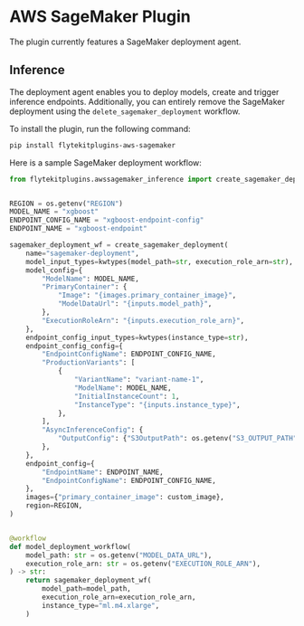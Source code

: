 # AWS SageMaker Plugin

The plugin currently features a SageMaker deployment agent.

## Inference

The deployment agent enables you to deploy models, create and trigger inference endpoints.
Additionally, you can entirely remove the SageMaker deployment using the `delete_sagemaker_deployment` workflow.

To install the plugin, run the following command:

```bash
pip install flytekitplugins-aws-sagemaker
```

Here is a sample SageMaker deployment workflow:

```python
from flytekitplugins.awssagemaker_inference import create_sagemaker_deployment


REGION = os.getenv("REGION")
MODEL_NAME = "xgboost"
ENDPOINT_CONFIG_NAME = "xgboost-endpoint-config"
ENDPOINT_NAME = "xgboost-endpoint"

sagemaker_deployment_wf = create_sagemaker_deployment(
    name="sagemaker-deployment",
    model_input_types=kwtypes(model_path=str, execution_role_arn=str),
    model_config={
        "ModelName": MODEL_NAME,
        "PrimaryContainer": {
            "Image": "{images.primary_container_image}",
            "ModelDataUrl": "{inputs.model_path}",
        },
        "ExecutionRoleArn": "{inputs.execution_role_arn}",
    },
    endpoint_config_input_types=kwtypes(instance_type=str),
    endpoint_config_config={
        "EndpointConfigName": ENDPOINT_CONFIG_NAME,
        "ProductionVariants": [
            {
                "VariantName": "variant-name-1",
                "ModelName": MODEL_NAME,
                "InitialInstanceCount": 1,
                "InstanceType": "{inputs.instance_type}",
            },
        ],
        "AsyncInferenceConfig": {
            "OutputConfig": {"S3OutputPath": os.getenv("S3_OUTPUT_PATH")}
        },
    },
    endpoint_config={
        "EndpointName": ENDPOINT_NAME,
        "EndpointConfigName": ENDPOINT_CONFIG_NAME,
    },
    images={"primary_container_image": custom_image},
    region=REGION,
)


@workflow
def model_deployment_workflow(
    model_path: str = os.getenv("MODEL_DATA_URL"),
    execution_role_arn: str = os.getenv("EXECUTION_ROLE_ARN"),
) -> str:
    return sagemaker_deployment_wf(
        model_path=model_path,
        execution_role_arn=execution_role_arn,
        instance_type="ml.m4.xlarge",
    )
```
